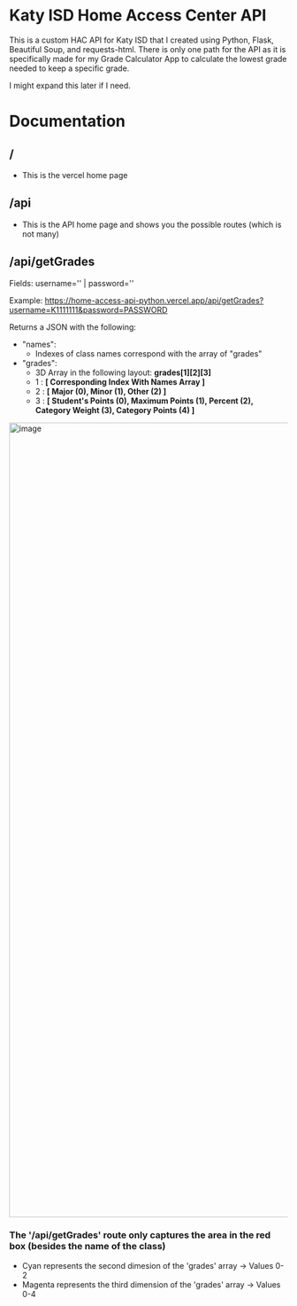 # Katy ISD Home Access Center API

This is a custom HAC API for Katy ISD that I created using Python, Flask, Beautiful Soup, and requests-html. There is only one path for the API as it is specifically made for my Grade Calculator App to calculate the lowest grade needed to keep a specific grade. 

I might expand this later if I need.

# Documentation

## /
- This is the vercel home page

## /api
- This is the API home page and shows you the possible routes (which is not many)

## /api/getGrades
Fields: username='' | password=''

Example: https://home-access-api-python.vercel.app/api/getGrades?username=K1111111&password=PASSWORD

Returns a JSON with the following:
- "names":
  - Indexes of class names correspond with the array of "grades"
- "grades":
  - 3D Array in the following layout: <strong>grades[1][2][3]</strong>
  - 1 : <strong>[ Corresponding Index With Names Array ]</strong>
  - 2 : <strong>[ Major (0), Minor (1), Other (2) ]</strong>
  - 3 : <strong>[ Student's Points (0), Maximum Points (1), Percent (2), Category Weight (3), Category Points (4) ]</strong>

<img width="1434" alt="image" src="https://github.com/Eric8900/HomeAccessAPI-Python/assets/89477025/91a8ff1a-89ee-4fba-8d27-7fb4c3d94a38">

### The '/api/getGrades' route only captures the area in the red box (besides the name of the class)
- Cyan represents the second dimesion of the 'grades' array -> Values 0-2
- Magenta represents the third dimension of the 'grades' array -> Values 0-4
